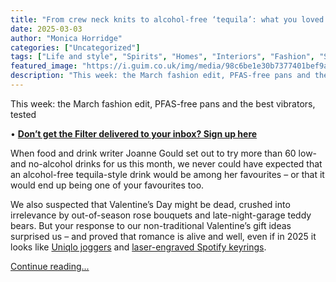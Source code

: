 ```yaml
---
title: "From crew neck knits to alcohol-free ‘tequila’: what you loved most this month"
date: 2025-03-03
author: "Monica Horridge"
categories: ["Uncategorized"]
tags: ["Life and style", "Spirits", "Homes", "Interiors", "Fashion", "Sleep", "Health & wellbeing", "Beauty"]
featured_image: "https://i.guim.co.uk/img/media/98c6be1e30b7377401bef9a7c7e3ad3f00ed32e5/0_269_8051_4833/master/8051.jpg?width=140&quality=85&auto=format&fit=max&s=1bb0b4496efea905181db5ea471a0dc7"
description: "This week: the March fashion edit, PFAS-free pans and the best vibrators, tested• Don’t get the Filter delivered to your inbox? Sign up hereWhen food and drink ..."
---
```


This week: the March fashion edit, PFAS-free pans and the best vibrators, tested

• **[Don’t get the Filter delivered to your inbox? Sign up here](https://www.theguardian.com/info/2024/oct/10/sign-up-for-the-filter-newsletter-our-free-weekly-buying-advice)**

When food and drink writer Joanne Gould set out to try more than 60 low- and no-alcohol drinks for us this month, we never could have expected that an alcohol-free tequila-style drink would be among her favourites – or that it would end up being one of your favourites too.

We also suspected that Valentine’s Day might be dead, crushed into irrelevance by out-of-season rose bouquets and late-night-garage teddy bears. But your response to our non-traditional Valentine’s gift ideas surprised us – and proved that romance is alive and well, even if in 2025 it looks like [Uniqlo joggers](https://go.skimresources.com/?id=114047X1572903&xs=1&url=https%3A%2F%2Fwww.uniqlo.com%2Fuk%2Fen%2Fproducts%2FE473557-000%2F00&sref=https%3A%2F%2Fwww.theguardian.com%2Fthefilter%2F2025%2Fmar%2F02%2Fwhat-you-loved-most-february%20) and [laser-engraved Spotify keyrings](https://go.skimresources.com/?id=114047X1572903&xs=1&url=https%3A%2F%2Fwww.etsy.com%2Fuk%2Flisting%2F1549273533%2Fspotify-code-keyring-personalised-music&sref=https%3A%2F%2Fwww.theguardian.com%2Fthefilter%2F2025%2Fmar%2F02%2Fwhat-you-loved-most-february%20).

[Continue reading...](https://www.theguardian.com/thefilter/2025/feb/27/what-you-loved-most-february)
